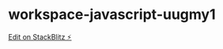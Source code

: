 # workspace-javascript-uugmy1

[Edit on StackBlitz ⚡️](https://stackblitz.com/edit/workspace-javascript-uugmy1)
